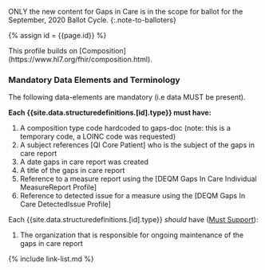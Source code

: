 
ONLY the new content for Gaps in Care is in the scope for ballot for the September, 2020 Ballot Cycle.
{:.note-to-balloters}

{% assign id = {{page.id}} %}

<div class="new-content" markdown="1">
This profile builds on [Composition](https://www.hl7.org/fhir/composition.html).

### Mandatory Data Elements and Terminology

The following data-elements are mandatory (i.e data MUST be present).

**Each {{site.data.structuredefinitions.[id].type}} must have:**

1. A composition type code hardcoded to gaps-doc (note: this is a temporary code, a LOINC code was requested)
1. A subject references [QI Core Patient] who is the subject of the gaps in care report
1. A date gaps in care report was created
1. A title of the gaps in care report
1. Reference to a measure report using the [DEQM Gaps In Care Individual MeasureReport Profile]
1. Reference to detected issue for a measure using the [DEQM Gaps In Care DetectedIssue Profile]

Each {{site.data.structuredefinitions.[id].type}} *should* have ([Must Support](guidance.html#must-support)):

1. The organization that is responsible for ongoing maintenance of the gaps in care report
</div>

<!-- ### Examples-->

<!--{% include list-simple-organizations.xhtml %} -->

{% include link-list.md %}

